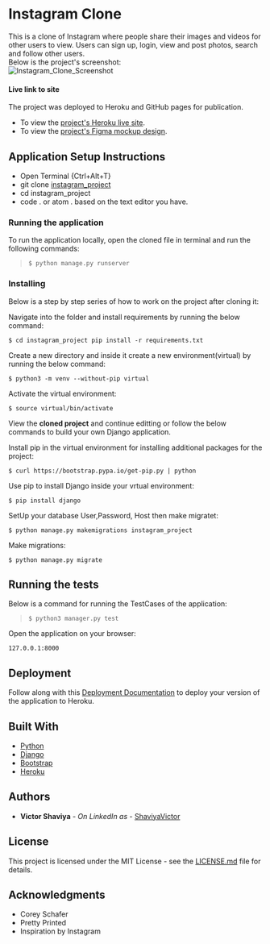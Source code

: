 # Instagram Clone

This is a clone of Instagram where people share their images and videos for other users to view. Users can sign up, login, view and post photos, search and follow other users.     
Below is the project's screenshot:     
![Instagram_Clone_Screenshot](#)


#### Live link to site
The project was deployed to Heroku and GitHub pages for publication.     
* To view the [project's Heroku live site](#).         
* To view the [project's Figma mockup design](https://www.figma.com/file/AG9vo9vvA4n4UvvpuWSFR6/Instagram-clone?node-id=0%3A1).

## Application Setup Instructions
- Open Terminal {Ctrl+Alt+T}     
- git clone [instagram_project](#)      
- cd instagram_project      
- code . or atom . based on the text editor you have.


### Running the application

To run the application locally, open the cloned file in terminal and run the following commands:     
  > `$ python manage.py runserver`  

### Installing

Below is a step by step series of how to work on the project after cloning it:

Navigate into the folder and install requirements by running the below command:

```
$ cd instagram_project pip install -r requirements.txt 
```

Create a new directory and inside it create a new environment(virtual) by running the below command:

```
$ python3 -m venv --without-pip virtual
```

Activate the virtual environment:

```
$ source virtual/bin/activate
```

View the **cloned project** and continue editting or follow the below commands to build your own Django application.

Install pip in the virtual environment for installing additional packages for the project:

```
$ curl https://bootstrap.pypa.io/get-pip.py | python
```

Use pip to install Django inside your vrtual environment:

```
$ pip install django
```

SetUp your database User,Password, Host then make migratet:

```
$ python manage.py makemigrations instagram_project
```

Make migrations:

```
$ python manage.py migrate 
```



## Running the tests

Below is a command for running the TestCases of the application:      
  > `$ python3 manager.py test`


Open the application on your browser:
```
127.0.0.1:8000
```



## Deployment

Follow along with this [Deployment Documentation](https://gist.github.com/newtonkiragu/42f2500e56d9c2375a087233587eddd0) to deploy your version of the application to Heroku.

## Built With

* [Python](https://docs.python.org/3/)        
* [Django](https://docs.djangoproject.com/en/4.0/)       
* [Bootstrap](https://getbootstrap.com/docs/5.1/getting-started/introduction/)       
* [Heroku](https://devcenter.heroku.com/categories/reference)       


## Authors

* **Victor Shaviya** - *On LinkedIn as* - [ShaviyaVictor](https://www.linkedin.com/in/victor-shaviya-532ab0110/)


## License

This project is licensed under the MIT License - see the [LICENSE.md](https://github.com/ShaviyaVictor/instagram_clone/blob/main/LICENSE) file for details.

## Acknowledgments

* Corey Schafer
* Pretty Printed
* Inspiration by Instagram
